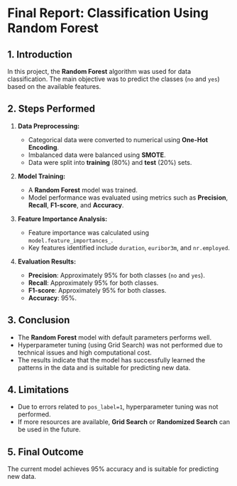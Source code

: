 # Final Report: Classification Using Random Forest

## **1. Introduction**
In this project, the **Random Forest** algorithm was used for data classification. The main objective was to predict the classes (`no` and `yes`) based on the available features.

## **2. Steps Performed**
1. **Data Preprocessing:**
   - Categorical data were converted to numerical using **One-Hot Encoding**.
   - Imbalanced data were balanced using **SMOTE**.
   - Data were split into **training** (80%) and **test** (20%) sets.

2. **Model Training:**
   - A **Random Forest** model was trained.
   - Model performance was evaluated using metrics such as **Precision**, **Recall**, **F1-score**, and **Accuracy**.

3. **Feature Importance Analysis:**
   - Feature importance was calculated using `model.feature_importances_`.
   - Key features identified include `duration`, `euribor3m`, and `nr.employed`.

4. **Evaluation Results:**
   - **Precision**: Approximately 95% for both classes (`no` and `yes`).
   - **Recall**: Approximately 95% for both classes.
   - **F1-score**: Approximately 95% for both classes.
   - **Accuracy**: 95%.

## **3. Conclusion**
- The **Random Forest** model with default parameters performs well.
- Hyperparameter tuning (using Grid Search) was not performed due to technical issues and high computational cost.
- The results indicate that the model has successfully learned the patterns in the data and is suitable for predicting new data.

## **4. Limitations**
- Due to errors related to `pos_label=1`, hyperparameter tuning was not performed.
- If more resources are available, **Grid Search** or **Randomized Search** can be used in the future.

## **5. Final Outcome**
The current model achieves 95% accuracy and is suitable for predicting new data.